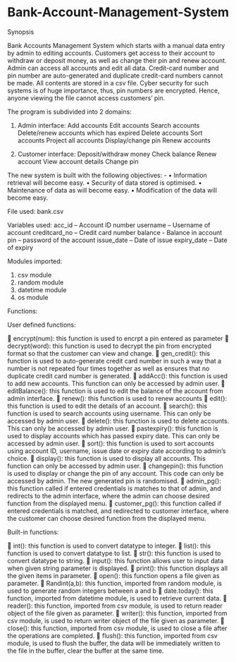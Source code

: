 # Bank-Account-Management-System

Synopsis

Bank Accounts Management System which starts with a manual data entry by admin to editing accounts. Customers get access to their account to withdraw or deposit money, as well as change their pin and renew account. Admin can access all accounts and edit all data. Credit-card number and pin number are auto-generated and duplicate credit-card numbers cannot be made. All contents are stored in a csv file. Cyber security for such systems is of huge importance, thus, pin numbers are encrypted. Hence, anyone viewing the file cannot access customers’ pin.


The program is subdivided into 2 domains:


1.	Admin interface:
 	Add accounts
 	Edit accounts
 	Search accounts
 	Delete/renew accounts which has expired
 	Delete accounts
 	Sort accounts
 	Project all accounts
 	Display/change pin
 	Renew accounts
  
2.	Customer interface:
 	Deposit/withdraw money
 	Check balance
 	Renew account
 	View account details
 	Change pin



The new system is built with the following objectives: -
•	Information retrieval will become easy.
•	Security of data stored is optimised.
•	Maintenance of data as will become easy.
•	Modification of the data will become easy.

File used:
bank.csv 

Variables used:
acc_id – Account ID number
username – Username of account
creditcard_no – Credit card number
balance - Balance in account
pin – password of the account
issue_date – Date of issue
expiry_date – Date of expiry


Modules imported:
1.	csv module
2.	random module
3.	datetime module
4.	os module



Functions:

User defined functions:

	encrypt(num): this function is used to encrpt a pin entered as parameter
	decrypt(word): this function is used to decrypt the pin from encrypted format so that the customer can view and change.
	gen_credit(): this function is used to auto-generate credit card number in such a way that a number is not repeated four times together as well as ensures that no duplicate credit card number is generated.
	addAcc(): this function is used to add new accounts. This function can only be accessed by admin user.
	editBalance(): this function is used to edit the balance of the account from admin interface.
	renew(): this function is used to renew accounts
	edit(): this function is used to edit the details of an account.
	search(): this function is used to search accounts using username. This can only be accessed by admin user.
	delete(): this function is used to delete accounts. This can only be accessed by admin user.
	pastexpiry(): this function is used to display accounts which has passed expiry date. This can only be accessed by admin user.
	sort(): this function is used to sort accounts using account ID, username, issue date or expiry date according to admin’s choice.
	display(): this function is used to display all accounts. This function can only be accessed by admin user.
	changepin(): this function is used to display or change the pin of any account. This code can only be accessed by admin. The new generated pin is randomised.
	admin_pg(): this function called if entered credentials is matches to that of admin, and redirects to the admin interface, where the admin can choose desired function from the displayed menu.
	customer_pg(): this function called if entered credentials is matched, and redirected to customer interface, where the customer can choose desired function from the displayed menu.


Built-in functions:

	int(<data>): this function is used to convert datatype to integer.
	list(<data>): this function is used to convert datatype to list.
	str(<data>): this function is used to convert datatype to string.
	input(<display>): this function allows user to input data when given string parameter is displayed.
	print(<items>): this function displays all the given items in parameter.
	open(<filename>): this function opens a file given as parameter.
	Randint(a,b): this function, imported from random module, is used to generate random integers between a and b
	date.today(): this function, imported from datetime module, is used to retrieve current data.
	reader(<file>): this function, imported from csv module, is used to return reader object of the file given as parameter.
	writer(<file>): this function, imported from csv module, is used to return writer object of the file given as parameter.
	close(<file>): this function, imported from csv module, is used to close a file after the operations are completed.
	flush(): this function, imported from csv module, is used to flush the buffer, the data will be immediately written to the file in the buffer, clear the buffer at the same time.
